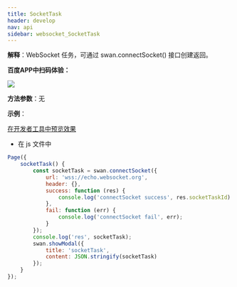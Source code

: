 ```yaml
---
title: SocketTask
header: develop
nav: api
sidebar: websocket_SocketTask
---
```





**解释**：WebSocket 任务，可通过 swan.connectSocket() 接口创建返回。

**百度APP中扫码体验：**

<img src="https://b.bdstatic.com/miniapp/assets/images/doc_demo/socketTask.png"  class="demo-qrcode-image" />

**方法参数**：无


**示例**：

<a href="swanide://fragment/6d4912bc70732735e223a5a4998582e81572975999449" title="在开发者工具中预览效果" target="_self">在开发者工具中预览效果</a>

* 在 js 文件中

```js
Page({
    socketTask() {
        const socketTask = swan.connectSocket({
            url: 'wss://echo.websocket.org',
            header: {},
            success: function (res) {
                console.log('connectSocket success', res.socketTaskId)
            },
            fail: function (err) {
                console.log('connectSocket fail', err);
            }
        });
        console.log('res', socketTask);
        swan.showModal({
            title: 'socketTask',
            content: JSON.stringify(socketTask)
        });
    }
});
```

 

